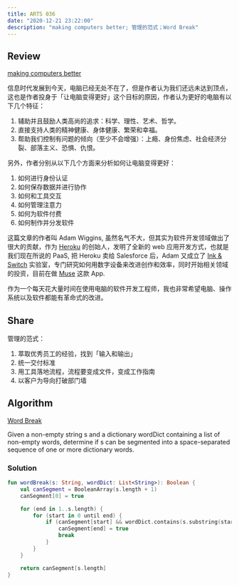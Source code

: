 ```yaml
---
title: ARTS 036
date: "2020-12-21 23:22:00"
description: "making computers better; 管理的范式；Word Break"
---
```


## Review
[making computers better](https://adamwiggins.com/making-computers-better/)

信息时代发展到今天，电脑已经无处不在了，但是作者认为我们还远未达到顶点，这也是作者投身于「让电脑变得更好」这个目标的原因，作者认为更好的电脑有以下几个特征：

1. 辅助并且鼓励人类高尚的追求：科学、理性、艺术、哲学。
2. 直接支持人类的精神健康、身体健康、繁荣和幸福。
3. 帮助我们控制有问题的倾向（至少不会增强）：上瘾、身份焦虑、社会经济分裂、部落主义、恐惧、仇恨。

另外，作者分别从以下几个方面来分析如何让电脑变得更好：

1. 如何进行身份认证
2. 如何保存数据并进行协作
3. 如何和工具交互
4. 如何管理注意力
5. 如何为软件付费
6. 如何制作并分发软件

这篇文章的作者叫 Adam Wiggins, 虽然名气不大，但其实为软件开发领域做出了很大的贡献，作为 [Heroku](https://www.heroku.com/) 的创始人，发明了全新的 web 应用开发方式，也就是我们现在所说的 PaaS, 把 Heroku 卖给 Salesforce 后，Adam 又成立了 [Ink & Switch](https://www.inkandswitch.com/) 实验室，专门研究如何用数字设备来改进创作和效率，同时开始相关领域的投资，目前在做 [Muse](https://museapp.com) 这款 App.

作为一个每天花大量时间在使用电脑的软件开发工程师，我也非常希望电脑、操作系统以及软件都能有革命式的改进。

## Share
管理的范式：
1. 萃取优秀员工的经验，找到「输入和输出」
2. 统一交付标准
3. 用工具落地流程，流程要变成文件，变成工作指南
4. 以客户为导向打破部门墙

## Algorithm
[Word Break](https://leetcode.com/problems/word-break/)

Given a non-empty string s and a dictionary wordDict containing a list of non-empty words, determine if s can be segmented into a space-separated sequence of one or more dictionary words.

### Solution
```kotlin
fun wordBreak(s: String, wordDict: List<String>): Boolean {
    val canSegment = BooleanArray(s.length + 1)
    canSegment[0] = true

    for (end in 1..s.length) {
        for (start in 0 until end) {
            if (canSegment[start] && wordDict.contains(s.substring(start, end))) {
                canSegment[end] = true
                break
            }
        }
    }

    return canSegment[s.length]
}
```